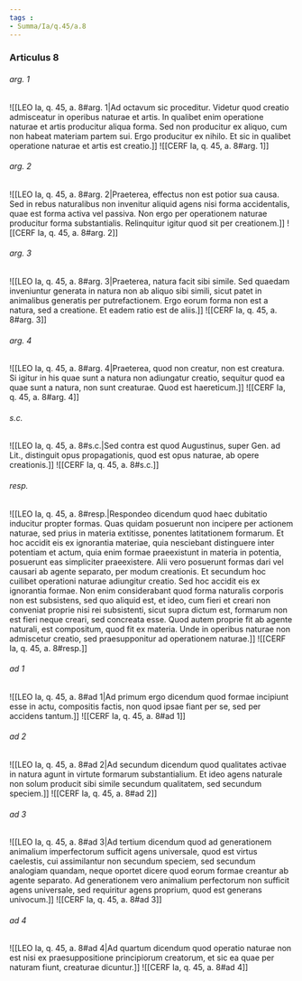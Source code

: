```yaml
---
tags : 
- Summa/Ia/q.45/a.8
---
```


### Articulus 8

###### arg. 1
![[LEO Ia, q. 45, a. 8#arg. 1|Ad octavum sic proceditur. Videtur quod creatio admisceatur in operibus naturae et artis. In qualibet enim operatione naturae et artis producitur aliqua forma. Sed non producitur ex aliquo, cum non habeat materiam partem sui. Ergo producitur ex nihilo. Et sic in qualibet operatione naturae et artis est creatio.]]
![[CERF Ia, q. 45, a. 8#arg. 1]]

###### arg. 2
![[LEO Ia, q. 45, a. 8#arg. 2|Praeterea, effectus non est potior sua causa. Sed in rebus naturalibus non invenitur aliquid agens nisi forma accidentalis, quae est forma activa vel passiva. Non ergo per operationem naturae producitur forma substantialis. Relinquitur igitur quod sit per creationem.]]
![[CERF Ia, q. 45, a. 8#arg. 2]]

###### arg. 3
![[LEO Ia, q. 45, a. 8#arg. 3|Praeterea, natura facit sibi simile. Sed quaedam inveniuntur generata in natura non ab aliquo sibi simili, sicut patet in animalibus generatis per putrefactionem. Ergo eorum forma non est a natura, sed a creatione. Et eadem ratio est de aliis.]]
![[CERF Ia, q. 45, a. 8#arg. 3]]

###### arg. 4
![[LEO Ia, q. 45, a. 8#arg. 4|Praeterea, quod non creatur, non est creatura. Si igitur in his quae sunt a natura non adiungatur creatio, sequitur quod ea quae sunt a natura, non sunt creaturae. Quod est haereticum.]]
![[CERF Ia, q. 45, a. 8#arg. 4]]

###### s.c.
![[LEO Ia, q. 45, a. 8#s.c.|Sed contra est quod Augustinus, super Gen. ad Lit., distinguit opus propagationis, quod est opus naturae, ab opere creationis.]]
![[CERF Ia, q. 45, a. 8#s.c.]]

###### resp.
![[LEO Ia, q. 45, a. 8#resp.|Respondeo dicendum quod haec dubitatio inducitur propter formas. Quas quidam posuerunt non incipere per actionem naturae, sed prius in materia extitisse, ponentes latitationem formarum. Et hoc accidit eis ex ignorantia materiae, quia nesciebant distinguere inter potentiam et actum, quia enim formae praeexistunt in materia in potentia, posuerunt eas simpliciter praeexistere. Alii vero posuerunt formas dari vel causari ab agente separato, per modum creationis. Et secundum hoc cuilibet operationi naturae adiungitur creatio. Sed hoc accidit eis ex ignorantia formae. Non enim considerabant quod forma naturalis corporis non est subsistens, sed quo aliquid est, et ideo, cum fieri et creari non conveniat proprie nisi rei subsistenti, sicut supra dictum est, formarum non est fieri neque creari, sed concreata esse. Quod autem proprie fit ab agente naturali, est compositum, quod fit ex materia. Unde in operibus naturae non admiscetur creatio, sed praesupponitur ad operationem naturae.]]
![[CERF Ia, q. 45, a. 8#resp.]]

###### ad 1
![[LEO Ia, q. 45, a. 8#ad 1|Ad primum ergo dicendum quod formae incipiunt esse in actu, compositis factis, non quod ipsae fiant per se, sed per accidens tantum.]]
![[CERF Ia, q. 45, a. 8#ad 1]]

###### ad 2
![[LEO Ia, q. 45, a. 8#ad 2|Ad secundum dicendum quod qualitates activae in natura agunt in virtute formarum substantialium. Et ideo agens naturale non solum producit sibi simile secundum qualitatem, sed secundum speciem.]]
![[CERF Ia, q. 45, a. 8#ad 2]]

###### ad 3
![[LEO Ia, q. 45, a. 8#ad 3|Ad tertium dicendum quod ad generationem animalium imperfectorum sufficit agens universale, quod est virtus caelestis, cui assimilantur non secundum speciem, sed secundum analogiam quandam, neque oportet dicere quod eorum formae creantur ab agente separato. Ad generationem vero animalium perfectorum non sufficit agens universale, sed requiritur agens proprium, quod est generans univocum.]]
![[CERF Ia, q. 45, a. 8#ad 3]]

###### ad 4
![[LEO Ia, q. 45, a. 8#ad 4|Ad quartum dicendum quod operatio naturae non est nisi ex praesuppositione principiorum creatorum, et sic ea quae per naturam fiunt, creaturae dicuntur.]]
![[CERF Ia, q. 45, a. 8#ad 4]]

